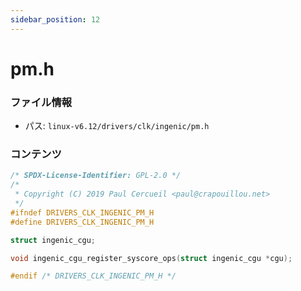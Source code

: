 ```yaml
---
sidebar_position: 12
---
```

# pm.h

### ファイル情報

- パス: `linux-v6.12/drivers/clk/ingenic/pm.h`

### コンテンツ

```h
/* SPDX-License-Identifier: GPL-2.0 */
/*
 * Copyright (C) 2019 Paul Cercueil <paul@crapouillou.net>
 */
#ifndef DRIVERS_CLK_INGENIC_PM_H
#define DRIVERS_CLK_INGENIC_PM_H

struct ingenic_cgu;

void ingenic_cgu_register_syscore_ops(struct ingenic_cgu *cgu);

#endif /* DRIVERS_CLK_INGENIC_PM_H */

```
